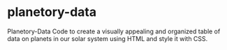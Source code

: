 # planetory-data
Planetory-Data
Code to create a visually appealing and organized table of data on planets in our solar system using HTML and style it with CSS.
